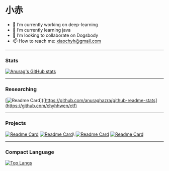 # 小赤
- 🔭 I’m currently working on deep-learning
- 🌱 I’m currently learning java
- 👯 I’m looking to collaborate on Dogsbody
- 📫 How to reach me: xiaochyh@gmail.com
***
### Stats
[![Anurag's GitHub stats](https://github-readme-stats.vercel.app/api?username=chyhhwen)](https://github.com/anuraghazra/github-readme-stats)
***
### Researching
[![Readme Card](https://github-readme-stats.vercel.app/api/pin/?username=chyhhwen&repo=ctf)]([https://github.com/anuraghazra/github-readme-stats](https://github.com/chyhhwen/ctf)
*** 
### Projects
[![Readme Card](https://github-readme-stats.vercel.app/api/pin/?username=chyhhwen&repo=eraser-robot)]([https://github.com/anuraghazra/github-readme-stats](https://github.com/chyhhwen/eraser-robot))
[![Readme Card](https://github-readme-stats.vercel.app/api/pin/?username=chyhhwen&repo=image-recognition-java)]([https://github.com/anuraghazra/github-readme-stats](https://github.com/chyhhwen/image-recognition-java))\
[![Readme Card](https://github-readme-stats.vercel.app/api/pin/?username=chyhhwen&repo=airport-web)]([https://github.com/anuraghazra/github-readme-stats](https://github.com/chyhhwen/airport-web))
[![Readme Card](https://github-readme-stats.vercel.app/api/pin/?username=chyhhwen&repo=tsp-java)]([https://github.com/anuraghazra/github-readme-stats](https://github.com/chyhhwen/tsp-java))
***
### Compact Language
[![Top Langs](https://github-readme-stats.vercel.app/api/top-langs/?username=chyhhwen&layout=compact)](https://github.com/anuraghazra/github-readme-stats)


